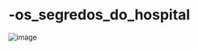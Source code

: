 # -os_segredos_do_hospital

![image](https://github.com/Beatriz-Dias523/-os_segredos_do_hospital/assets/142261774/432b9733-b04b-40b0-960c-344d40c0344e)
